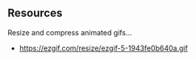 ## Resources
Resize and compress animated gifs...
- https://ezgif.com/resize/ezgif-5-1943fe0b640a.gif
